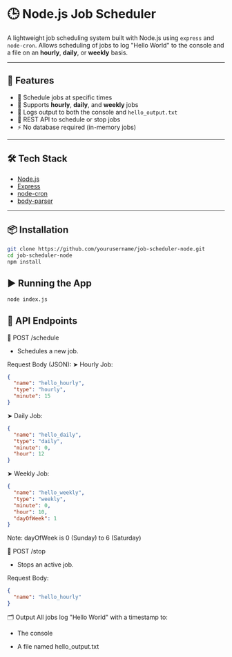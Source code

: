 # 🕒 Node.js Job Scheduler

A lightweight job scheduling system built with Node.js using `express` and `node-cron`. Allows scheduling of jobs to log "Hello World" to the console and a file on an **hourly**, **daily**, or **weekly** basis.

---

## 🚀 Features

- 📅 Schedule jobs at specific times
- 🔁 Supports **hourly**, **daily**, and **weekly** jobs
- 📄 Logs output to both the console and `hello_output.txt`
- 🔧 REST API to schedule or stop jobs
- ⚡ No database required (in-memory jobs)

---

## 🛠️ Tech Stack

- [Node.js](https://nodejs.org/)
- [Express](https://expressjs.com/)
- [node-cron](https://www.npmjs.com/package/node-cron)
- [body-parser](https://www.npmjs.com/package/body-parser)

---

## 📦 Installation

```bash
git clone https://github.com/yourusername/job-scheduler-node.git
cd job-scheduler-node
npm install
```

## ▶️ Running the App

```bash
node index.js
```

## 🔌 API Endpoints

🧪 POST /schedule

- Schedules a new job.

Request Body (JSON):
➤ Hourly Job:

```json
{
  "name": "hello_hourly",
  "type": "hourly",
  "minute": 15
}
```
➤ Daily Job:
```json
{
  "name": "hello_daily",
  "type": "daily",
  "minute": 0,
  "hour": 12
}
```
➤ Weekly Job:
```json
{
  "name": "hello_weekly",
  "type": "weekly",
  "minute": 0,
  "hour": 10,
  "dayOfWeek": 1
}
```
Note: dayOfWeek is 0 (Sunday) to 6 (Saturday)

🛑 POST /stop
- Stops an active job.

Request Body:
```json
{
  "name": "hello_hourly"
}
```

🗂 Output
All jobs log "Hello World" with a timestamp to:

- The console

- A file named hello_output.txt